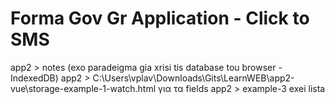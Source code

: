 # Forma Gov Gr Application - Click to SMS

app2 > notes (exo paradeigma gia xrisi tis database tou browser - IndexedDB)
app2 > C:\Users\vplav\Downloads\Gits\LearnWEB\app2-vue\storage-example-1-watch.html για τα fields
app2 > example-3 exei lista

